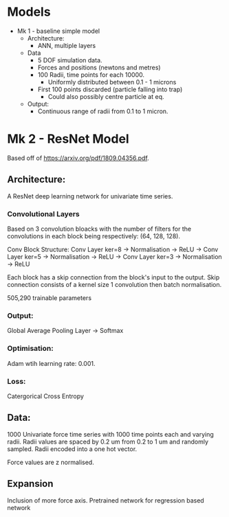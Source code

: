 # Models
- Mk 1 - baseline simple model
    - Architecture:
      - ANN, multiple layers
    - Data
      - 5 DOF simulation data.
      - Forces and positions (newtons and metres)
      - 100 Radii, time points for each 10000. 
        - Uniformly distributed between 0.1 - 1 microns
      - First 100 points discarded (particle falling into trap)
        - Could also possibly centre particle at eq.
    - Output:
      - Continuous range of radii from 0.1 to 1 micron.

# Mk 2 - ResNet Model
Based off of https://arxiv.org/pdf/1809.04356.pdf.

## Architecture:
A ResNet deep learning network for univariate time series.
### Convolutional Layers
Based on 3 convolution bloacks with the number of filters for the convolutions in each block being respectively: (64, 128, 128).

Conv Block Structure:
Conv Layer ker=8 -> Normalisation -> ReLU -> Conv Layer ker=5 -> Normalisation -> ReLU -> Conv Layer ker=3 -> Normalisation -> ReLU

Each block has a skip connection from the block's input to the output. Skip connection consists of a kernel size 1 convolution then batch normalisation. 

505,290 trainable parameters

### Output: 
Global Average Pooling Layer -> Softmax
### Optimisation: 
Adam wtih learning rate: 0.001.
### Loss:
Catergorical Cross Entropy

## Data:
  
1000 Univariate force time series with 1000 time points each and varying radii. Radii values are spaced by 0.2 um from 0.2 to 1 um and randomly sampled. Radii encoded into a one hot vector.

Force values are z normalised.


## Expansion
Inclusion of more force axis.
Pretrained network for regression based network
